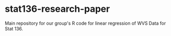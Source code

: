 # stat136-research-paper
Main repository for our group's R code for linear regression of WVS Data for Stat 136.

